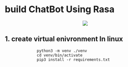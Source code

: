 # build ChatBot Using Rasa

<p align="center">
  <img  src="https://www.jivochat.com/assets/images/compressed/chatbots/chatbots-white.png">
</p>

## 1. create virtual enivronment In linux

```
              python3 -m venv ./venv
              cd venv/bin/activate
              pip3 install -r requirements.txt
      
```


